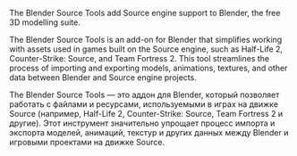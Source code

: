 The Blender Source Tools add Source engine support to Blender, the free 3D modelling suite.

The Blender Source Tools is an add-on for Blender that simplifies working with assets used in games built on the Source engine, such as Half-Life 2, Counter-Strike: Source, and Team Fortress 2. This tool streamlines the process of importing and exporting models, animations, textures, and other data between Blender and Source engine projects.

The Blender Source Tools — это аддон для Blender, который позволяет работать с файлами и ресурсами, используемыми в играх на движке Source (например, Half-Life 2, Counter-Strike: Source, Team Fortress 2 и другие). Этот инструмент значительно упрощает процесс импорта и экспорта моделей, анимаций, текстур и других данных между Blender и игровыми проектами на движке Source.
